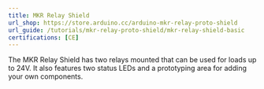 ```yaml
---
title: MKR Relay Shield
url_shop: https://store.arduino.cc/arduino-mkr-relay-proto-shield
url_guide: /tutorials/mkr-relay-proto-shield/mkr-relay-shield-basic
certifications: [CE]
---
```


The MKR Relay Shield has two relays mounted that can be used for loads up to 24V. It also features two status LEDs and a prototyping area for adding your own components.

